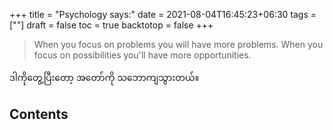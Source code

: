 +++
title = "Psychology says:"
date = 2021-08-04T16:45:23+06:30
tags = [""]
draft = false
toc = true
backtotop = false
+++

> When you focus on problems you will have more problems. When you focus on possibilities you'll have more opportunities.

ဒါကိုတွေ့ပြီးတော့ အတော်ကို သဘောကျသွားတယ်။

<!-- toc -->

## Contents

